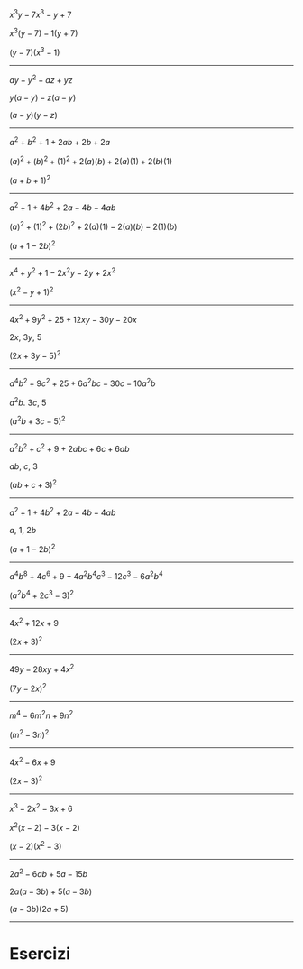 $x^3y-7x^3-y+7$

$x^3(y-7)-1(y+7)$

$(y-7)(x^3-1)$

---

$ay-y^2-az+yz$

$y(a-y)-z(a-y)$

$(a-y)(y-z)$

---

$a^2+b^2+1+2ab+2b+2a$

$(a)^2+(b)^2+(1)^2+2(a)(b)+2(a)(1)+2(b)(1)$

$(a+b+1)^2$

---

$a^2+1+4b^2+2a-4b-4ab$

$(a)^2+(1)^2+(2b)^2 + 2(a)(1)-2(a)(b)-2(1)(b)$

$(a +1-2b)^2$

---

$x^4+y^2+1-2x^2y-2y+2x^2$

$(x^2-y+1)^2$

---

$4x^2+9y^2+25+12xy-30y-20x$

$2x$, $3y$, $5$ 

$(2x+3y-5)^2$

---

$a^4b^2+9c^2+25+6a^2bc-30c-10a^2b$

$a^2b$. $3c$, $5$

$(a^2b+3c-5)^2$

---

$a^2b^2+c^2+9+2abc+6c+6ab$

$ab$, $c$, $3$

$(ab+c+3)^2$

---

$a^2+1+4b^2+2a-4b-4ab$

$a$, $1$, $2b$

$(a+1-2b)^2$

---

$a^4b^8+4c^6+9+4a^2b^4c^3-12c^3-6a^2b^4$

$(a^2b^4+2c^3-3)^2$

---

$4x^2+12x+9$

$(2x+3)^2$

---

$49y-28xy+4x^2$

$(7y-2x)^2$

---

$m^4-6m^2n+9n^2$

$(m^2-3n)^2$

---

$4x^2-6x+9$

$(2x-3)^2$

---

$x^3-2x^2-3x+6$

$x^2(x-2)-3(x-2)$

$(x-2)(x^2-3)$

---

$2a^2-6ab+5a-15b$

$2a(a-3b)+5(a-3b)$

$(a-3b)(2a+5)$

---

# Esercizi